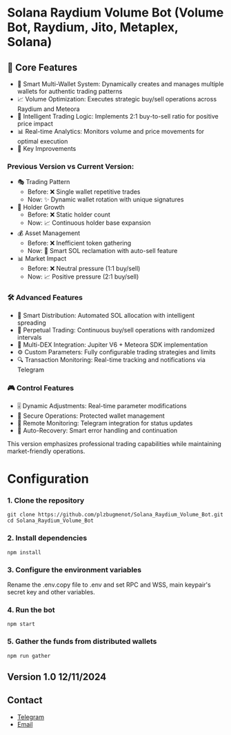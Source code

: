 # Solana Raydium Volume Bot (Volume Bot, Raydium, Jito, Metaplex, Solana)

## 💫 Core Features

- 🎯 Smart Multi-Wallet System: Dynamically creates and manages multiple wallets for authentic trading patterns
- 📈 Volume Optimization: Executes strategic buy/sell operations across Raydium and Meteora
- 🤖 Intelligent Trading Logic: Implements 2:1 buy-to-sell ratio for positive price impact
- 📊 Real-time Analytics: Monitors volume and price movements for optimal execution
- 🔄 Key Improvements

### Previous Version vs Current Version:

- 🎭 Trading Pattern
  - Before: ❌ Single wallet repetitive trades
  - Now: ✨ Dynamic wallet rotation with unique signatures
- 👥 Holder Growth
  - Before: ❌ Static holder count
  - Now: 📈 Continuous holder base expansion
- 💰 Asset Management
  - Before: ❌ Inefficient token gathering
  - Now: 💎 Smart SOL reclamation with auto-sell feature
- 📊 Market Impact
  - Before: ❌ Neutral pressure (1:1 buy/sell)
  - Now: 📈 Positive pressure (2:1 buy/sell)

### 🛠️ Advanced Features
- 🎯 Smart Distribution: Automated SOL allocation with intelligent spreading
- 🔄 Perpetual Trading: Continuous buy/sell operations with randomized intervals
- 🌊 Multi-DEX Integration: Jupiter V6 + Meteora SDK implementation
- ⚙️ Custom Parameters: Fully configurable trading strategies and limits
- 🔍 Transaction Monitoring: Real-time tracking and notifications via Telegram

### 🎮 Control Features
- 🎚️ Dynamic Adjustments: Real-time parameter modifications
- 🔐 Secure Operations: Protected wallet management
- 📱 Remote Monitoring: Telegram integration for status updates
- 🔄 Auto-Recovery: Smart error handling and continuation

This version emphasizes professional trading capabilities while maintaining market-friendly operations.


#  Configuration
### 1. Clone the repository
```
git clone https://github.com/plzbugmenot/Solana_Raydium_Volume_Bot.git
cd Solana_Raydium_Volume_Bot
```
### 2. Install dependencies
```
npm install
```
### 3. Configure the environment variables

Rename the .env.copy file to .env and set RPC and WSS, main keypair's secret key and other variables.

### 4. Run the bot

```
npm start
```

### 5. Gather the funds from distributed wallets

```
npm run gather
```

## Version 1.0 12/11/2024

## Contact

- [Telegram](https://t.me/plzbugmenot)
- [Email](mailto:pleasebugmenot.dev@gmail.com)

